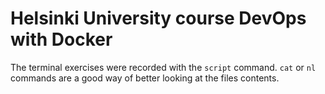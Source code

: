 # Helsinki University course DevOps with Docker

The terminal exercises were recorded with the ```script``` command. ```cat``` or ```nl``` commands are a good way of better looking at the files contents.

